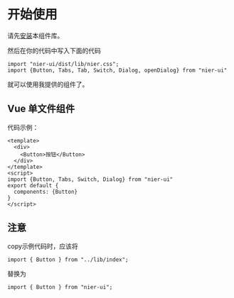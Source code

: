 # 开始使用

请先[安装](#/doc/install)本组件库。

然后在你的代码中写入下面的代码

```
import "nier-ui/dist/lib/nier.css";
import {Button, Tabs, Tab, Switch, Dialog, openDialog} from "nier-ui"

```

就可以使用我提供的组件了。

## Vue 单文件组件

代码示例：

```
<template>
  <div>
    <Button>按钮</Button>
  </div>
</template>
<script>
import {Button, Tabs, Switch, Dialog} from "nier-ui"
export default {
  components: {Button}
}
</script>
```
## 注意
copy示例代码时，应该将
```
import { Button } from "../lib/index";
```
替换为
```
import { Button } from "nier-ui";

```